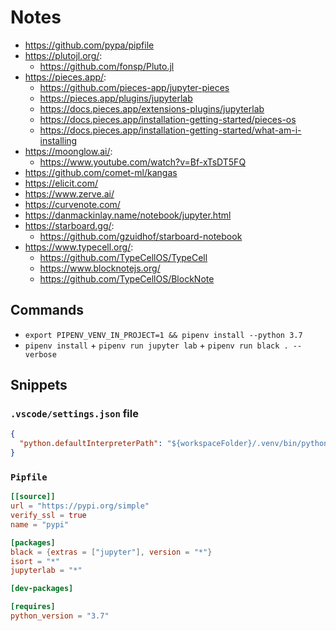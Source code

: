 # Notes

- https://github.com/pypa/pipfile
- https://plutojl.org/:
  - https://github.com/fonsp/Pluto.jl
- https://pieces.app/:
  - https://github.com/pieces-app/jupyter-pieces
  - https://pieces.app/plugins/jupyterlab
  - https://docs.pieces.app/extensions-plugins/jupyterlab
  - https://docs.pieces.app/installation-getting-started/pieces-os
  - https://docs.pieces.app/installation-getting-started/what-am-i-installing
- https://moonglow.ai/:
  - https://www.youtube.com/watch?v=Bf-xTsDT5FQ
- https://github.com/comet-ml/kangas
- https://elicit.com/
- https://www.zerve.ai/
- https://curvenote.com/
- https://danmackinlay.name/notebook/jupyter.html
- https://starboard.gg/:
  - https://github.com/gzuidhof/starboard-notebook
- https://www.typecell.org/:
  - https://github.com/TypeCellOS/TypeCell
  - https://www.blocknotejs.org/
  - https://github.com/TypeCellOS/BlockNote

## Commands

- `export PIPENV_VENV_IN_PROJECT=1 && pipenv install --python 3.7`
- `pipenv install` + `pipenv run jupyter lab` + `pipenv run black . --verbose`

## Snippets

### `.vscode/settings.json` file

```json
{
  "python.defaultInterpreterPath": "${workspaceFolder}/.venv/bin/python3.7"
}
```

### `Pipfile`

```toml
[[source]]
url = "https://pypi.org/simple"
verify_ssl = true
name = "pypi"

[packages]
black = {extras = ["jupyter"], version = "*"}
isort = "*"
jupyterlab = "*"

[dev-packages]

[requires]
python_version = "3.7"
```
